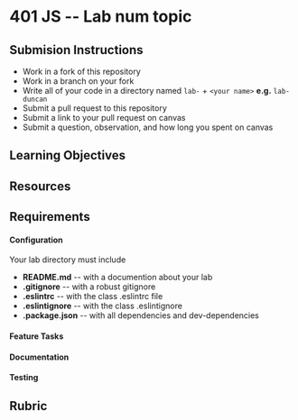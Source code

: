 401 JS -- Lab num topic
===

## Submision Instructions
  * Work in a fork of this repository
  * Work in a branch on your fork
  * Write all of your code in a directory named `lab-` + `<your name>` **e.g.** `lab-duncan`
  * Submit a pull request to this repository
  * Submit a link to your pull request on canvas
  * Submit a question, observation, and how long you spent on canvas  
  
## Learning Objectives  
<!-- the leaning objectives from the corisponding class number --> 
## Resources  
<!-- a list of liks if any are necessary for the assignment--> 
## Requirements  
#### Configuration  
<!-- list of files, configurations, tools, ect that are required -->
Your lab directory must include  
* **README.md** -- with a documention about your lab
* **.gitignore** -- with a robust gitignore
* **.eslintrc** -- with the class .eslintrc file
* **.eslintignore** -- with the class .eslintignore
* **.package.json** -- with all dependencies and dev-dependencies 
 
#### Feature Tasks  
<!-- a list or description of the feature tasks you want the students to implement -->
####  Documentation  
<!-- a description of what you want the student to write about in their readme --> 
#### Testing  
<!-- a description of what you want the student to test -->
## Rubric  
<!-- TODO: decide on the rubric and put it here --> 

<!-- links --> 
